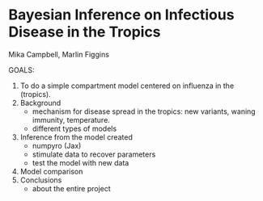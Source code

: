 # Bayesian Inference on Infectious Disease in the Tropics
Mika Campbell, Marlin Figgins

GOALS:
1. To do a simple compartment model centered on influenza in the (tropics).
2. Background 
    - mechanism for disease spread in the tropics: new variants, waning immunity, temperature.
    - different types of models
3. Inference from the model created
    - numpyro (Jax)
    - stimulate data to recover parameters
    - test the model with new data
4. Model comparison
5. Conclusions 
    - about the entire project